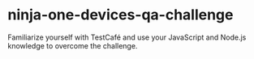 # ninja-one-devices-qa-challenge
Familiarize  yourself with TestCafé and use your JavaScript and Node.js knowledge to overcome the challenge.
